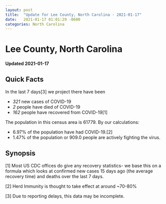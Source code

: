 ```yaml
---
layout: post
title:  "Update for Lee County, North Carolina - 2021-01-17"
date:   2021-01-17 01:01:29 -0600
categories: North Carolina
---
```


# Lee County, North Carolina
#### Updated 2021-01-17

## Quick Facts

In the last 7 days[3] we project there have been
- *321* new cases of COVID-19
- *2* people have died of COVID-19
- *162* people have recovered from COVID-19[1]

The population in this census area is 61779. By our calculations:
- 6.97% of the population have had COVID-19.[2]
- 1.47% of the population or 909.0 people are actively fighting the virus.

## Synopsis




[1] Most US CDC offices do give any recovery statistics- we base this on a formula which looks at confirmed new cases
15 days ago (the average recovery time) and deaths over the last 7 days.

[2] Herd Immunity is thought to take effect at around ~70-80%

[3] Due to reporting delays, this data may be incomplete.
 
    